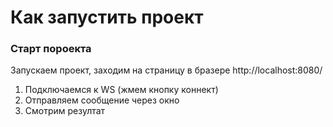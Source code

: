 # Как запустить проект

### Старт пороекта

Запускаем проект, заходим на страницу в бразере http://localhost:8080/
1. Подключаемся к WS (жмем кнопку коннект)
2. Отправляем сообщение через окно 
3. Смотрим резултат
